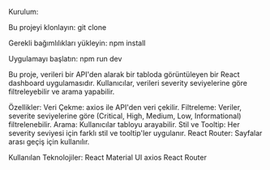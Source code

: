 Kurulum:

Bu projeyi klonlayın:
git clone <repo-url>

Gerekli bağımlılıkları yükleyin:
npm install

Uygulamayı başlatın:
npm run dev

Bu proje, verileri bir API'den alarak bir tabloda görüntüleyen bir React dashboard uygulamasıdır. Kullanıcılar,
verileri severity seviyelerine göre filtreleyebilir ve arama yapabilir.

Özellikler:
Veri Çekme: axios ile API'den veri çekilir.
Filtreleme: Veriler, severite seviyelerine göre (Critical, High, Medium, Low, Informational) filtrelenebilir.
Arama: Kullanıcılar tabloyu arayabilir.
Stil ve Tooltip: Her severity seviyesi için farklı stil ve tooltip'ler uygulanır.
React Router: Sayfalar arası geçiş için kullanılır.

Kullanılan Teknolojiler:
React
Material UI
axios
React Router

